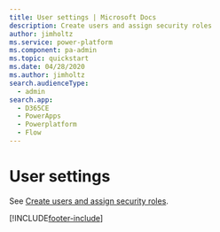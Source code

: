 ```yaml
---
title: User settings | Microsoft Docs
description: Create users and assign security roles
author: jimholtz
ms.service: power-platform
ms.component: pa-admin
ms.topic: quickstart
ms.date: 04/28/2020
ms.author: jimholtz
search.audienceType: 
  - admin 
search.app:
  - D365CE
  - PowerApps
  - Powerplatform
  - Flow
---
```

# User settings

See [Create users and assign security roles](create-users-assign-online-security-roles.md).

[!INCLUDE[footer-include](../includes/footer-banner.md)]